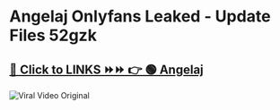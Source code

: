 
 # Angelaj Onlyfans Leaked - Update Files 52gzk

## <h2><a href="https://clipsfans.com/Angelaj&ref=git">🔗 Click to LINKS ⏩⏩ 👉 🟢 Angelaj </a></h2>

<a href="https://clipsfans.com/Angelaj&ref=git" rel="nofollow" data-target="animated-image.originalLink"><img src="https://i.ibb.co.com/xMMVF88/686577567.gif" alt="Viral Video Original" style="max-width: 100%; display: inline-block;" data-target="animated-image.originalImage"></a>

